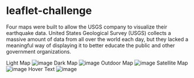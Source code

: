 # leaflet-challenge

Four maps were built to allow the USGS company to visualize their earthquake data. United States Geological Survey (USGS) collects a massive amount of data from all over the world each day, but they lacked a meaningful way of displaying it to better educate the public and other government organizations.

Light Map
![image](https://user-images.githubusercontent.com/78496051/127757085-8ef15620-abe9-4477-b95f-a31bb94011c2.png)
Dark Map
![image](https://user-images.githubusercontent.com/78496051/127757102-0a280df4-afb3-49a2-9060-89c580e83762.png)
Outdoor Map
![image](https://user-images.githubusercontent.com/78496051/127757115-747ec072-4138-4327-81c9-b6a31c8778c6.png)
Satellite Map
![image](https://user-images.githubusercontent.com/78496051/127757122-e3b0c936-81f9-4c4e-af18-49046b7749f3.png)
Hover Text
![image](https://user-images.githubusercontent.com/78496051/127757139-77cb31ec-3ad8-4923-9241-5f0574df2c8b.png)

